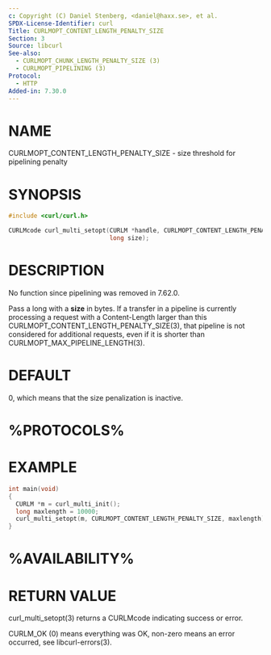 ```yaml
---
c: Copyright (C) Daniel Stenberg, <daniel@haxx.se>, et al.
SPDX-License-Identifier: curl
Title: CURLMOPT_CONTENT_LENGTH_PENALTY_SIZE
Section: 3
Source: libcurl
See-also:
  - CURLMOPT_CHUNK_LENGTH_PENALTY_SIZE (3)
  - CURLMOPT_PIPELINING (3)
Protocol:
  - HTTP
Added-in: 7.30.0
---
```


# NAME

CURLMOPT_CONTENT_LENGTH_PENALTY_SIZE - size threshold for pipelining penalty

# SYNOPSIS

~~~c
#include <curl/curl.h>

CURLMcode curl_multi_setopt(CURLM *handle, CURLMOPT_CONTENT_LENGTH_PENALTY_SIZE,
                            long size);
~~~

# DESCRIPTION

No function since pipelining was removed in 7.62.0.

Pass a long with a **size** in bytes. If a transfer in a pipeline is
currently processing a request with a Content-Length larger than this
CURLMOPT_CONTENT_LENGTH_PENALTY_SIZE(3), that pipeline is not considered
for additional requests, even if it is shorter than
CURLMOPT_MAX_PIPELINE_LENGTH(3).

# DEFAULT

0, which means that the size penalization is inactive.

# %PROTOCOLS%

# EXAMPLE

~~~c
int main(void)
{
  CURLM *m = curl_multi_init();
  long maxlength = 10000;
  curl_multi_setopt(m, CURLMOPT_CONTENT_LENGTH_PENALTY_SIZE, maxlength);
}
~~~

# %AVAILABILITY%

# RETURN VALUE

curl_multi_setopt(3) returns a CURLMcode indicating success or error.

CURLM_OK (0) means everything was OK, non-zero means an error occurred, see
libcurl-errors(3).
